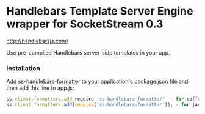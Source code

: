 # Handlebars Template Server Engine wrapper for SocketStream 0.3

http://handlebarsjs.com/

Use pre-compiled Handlebars server-side templates in your app.

### Installation
Add ss-handlebars-formatter to your application's package.json file and then add this line to app.js:

```javascript
ss.client.formatters.add require 'ss-handlebars-formatter'  - for coffee-script.
ss.client.formatters.add(require('ss-handlebars-formatter')); - for javascript.
```